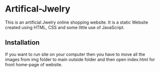 # Artifical-Jwelry

This is an artificial Jwelry online shopping website. It is a static Website created using HTML, CSS and some little use of JavaScript.

## Installation 

If you want to run site on your computer then you have to move all the images from img folder to main outside folder and then open
index.html for front home-page of website.

